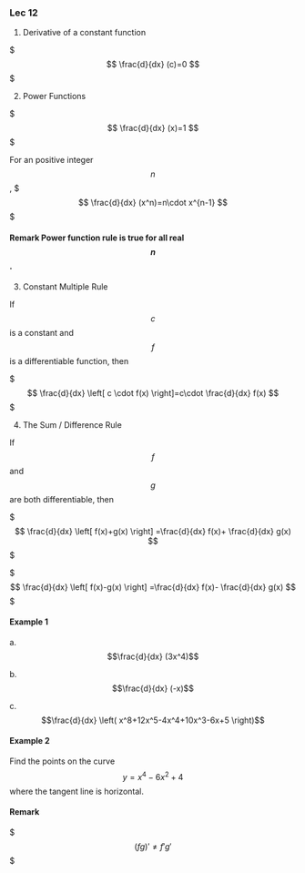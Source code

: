 ### Lec 12

1. Derivative of a constant function

$$$
\frac{d}{dx} (c)=0
$$$

2. Power Functions

$$$
\frac{d}{dx} (x)=1
$$$

For an positive integer $$n$$, 
$$$
\frac{d}{dx} (x^n)=n\cdot x^{n-1}
$$$

#### Remark Power function rule is true for all real $$n$$.

3. Constant Multiple Rule

If $$c$$ is a constant and $$f$$ is a differentiable function, then 

$$$
\frac{d}{dx} \left[  c \cdot f(x) \right]=c\cdot \frac{d}{dx} f(x)
$$$

4. The Sum / Difference Rule

If $$f$$ and $$g$$ are both differentiable, then

$$$
\frac{d}{dx} \left[ f(x)+g(x) \right] =\frac{d}{dx} f(x)+ \frac{d}{dx} g(x)
$$$

$$$
\frac{d}{dx} \left[ f(x)-g(x) \right] =\frac{d}{dx} f(x)- \frac{d}{dx} g(x)
$$$

#### Example 1

a. $$\frac{d}{dx} (3x^4)$$

b. $$\frac{d}{dx} (-x)$$

c. $$\frac{d}{dx} \left( x^8+12x^5-4x^4+10x^3-6x+5 \right)$$

#### Example 2
Find the points on the curve $$y=x^4-6x^2+4$$ where the tangent line is horizontal.

#### Remark

$$$
(fg)'\neq f'g'
$$$







